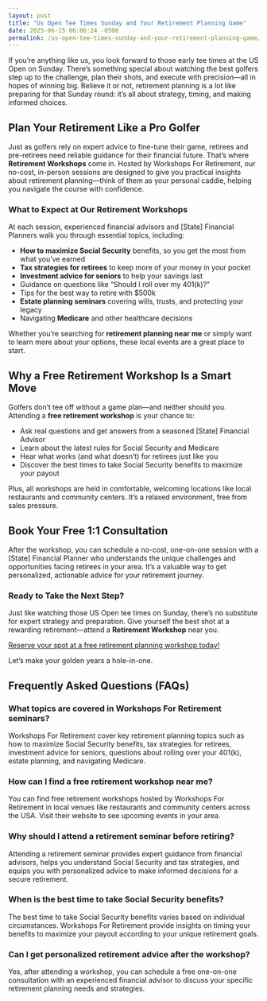 ```yaml
---
layout: post
title: "Us Open Tee Times Sunday and Your Retirement Planning Game"
date: 2025-06-15 06:06:24 -0500
permalink: /us-open-tee-times-sunday-and-your-retirement-planning-game/
---
```

If you’re anything like us, you look forward to those early tee times at the US Open on Sunday. There’s something special about watching the best golfers step up to the challenge, plan their shots, and execute with precision—all in hopes of winning big. Believe it or not, retirement planning is a lot like preparing for that Sunday round: it’s all about strategy, timing, and making informed choices.

## Plan Your Retirement Like a Pro Golfer

Just as golfers rely on expert advice to fine-tune their game, retirees and pre-retirees need reliable guidance for their financial future. That’s where **Retirement Workshops** come in. Hosted by Workshops For Retirement, our no-cost, in-person sessions are designed to give you practical insights about retirement planning—think of them as your personal caddie, helping you navigate the course with confidence.

### What to Expect at Our Retirement Workshops

At each session, experienced financial advisors and [State] Financial Planners walk you through essential topics, including:

- **How to maximize Social Security** benefits, so you get the most from what you’ve earned  
- **Tax strategies for retirees** to keep more of your money in your pocket  
- **Investment advice for seniors** to help your savings last  
- Guidance on questions like “Should I roll over my 401(k)?”  
- Tips for the best way to retire with $500k  
- **Estate planning seminars** covering wills, trusts, and protecting your legacy  
- Navigating **Medicare** and other healthcare decisions

Whether you’re searching for **retirement planning near me** or simply want to learn more about your options, these local events are a great place to start.

## Why a Free Retirement Workshop Is a Smart Move

Golfers don’t tee off without a game plan—and neither should you. Attending a **free retirement workshop** is your chance to:

- Ask real questions and get answers from a seasoned [State] Financial Advisor  
- Learn about the latest rules for Social Security and Medicare  
- Hear what works (and what doesn’t) for retirees just like you  
- Discover the best times to take Social Security benefits to maximize your payout

Plus, all workshops are held in comfortable, welcoming locations like local restaurants and community centers. It’s a relaxed environment, free from sales pressure.

## Book Your Free 1:1 Consultation

After the workshop, you can schedule a no-cost, one-on-one session with a [State] Financial Planner who understands the unique challenges and opportunities facing retirees in your area. It’s a valuable way to get personalized, actionable advice for your retirement journey.

### Ready to Take the Next Step?

Just like watching those US Open tee times on Sunday, there’s no substitute for expert strategy and preparation. Give yourself the best shot at a rewarding retirement—attend a **Retirement Workshop** near you.

[Reserve your spot at a free retirement planning workshop today!](https://workshopsforretirement.com/)

Let’s make your golden years a hole-in-one.

## Frequently Asked Questions (FAQs)

### What topics are covered in Workshops For Retirement seminars?

Workshops For Retirement cover key retirement planning topics such as how to maximize Social Security benefits, tax strategies for retirees, investment advice for seniors, questions about rolling over your 401(k), estate planning, and navigating Medicare.

### How can I find a free retirement workshop near me?

You can find free retirement workshops hosted by Workshops For Retirement in local venues like restaurants and community centers across the USA. Visit their website to see upcoming events in your area.

### Why should I attend a retirement seminar before retiring?

Attending a retirement seminar provides expert guidance from financial advisors, helps you understand Social Security and tax strategies, and equips you with personalized advice to make informed decisions for a secure retirement.

### When is the best time to take Social Security benefits?

The best time to take Social Security benefits varies based on individual circumstances. Workshops For Retirement provide insights on timing your benefits to maximize your payout according to your unique retirement goals.

### Can I get personalized retirement advice after the workshop?

Yes, after attending a workshop, you can schedule a free one-on-one consultation with an experienced financial advisor to discuss your specific retirement planning needs and strategies.

<script type="application/ld+json">
{
  "@context": "https://schema.org",
  "@type": "BlogPosting",
  "headline": "Us Open Tee Times Sunday and Your Retirement Planning Game",
  "description": "Explore how retirement planning is like preparing for a Sunday round at the US Open. Learn about no-cost, in-person Retirement Workshops offered by Workshops For Retirement, covering Social Security, tax strategies, investment advice, and more.",
  "author": {
    "@type": "Person",
    "name": "Workshops For Retirement"
  },
  "publisher": {
    "@type": "Organization",
    "name": "Workshops For Retirement",
    "logo": {
      "@type": "ImageObject",
      "url": "https://workshopsforretirement.com/logo.png"
    }
  },
  "datePublished": "2024-06-01",
  "mainEntityOfPage": {
    "@type": "WebPage",
    "@id": "https://workshopsforretirement.com/blog/us-open-tee-times-sunday-retirement-planning-game"
  }
}
</script>

<script type="application/ld+json">
{
  "@context": "https://schema.org",
  "@type": "FAQPage",
  "mainEntity": [
    {
      "@type": "Question",
      "name": "What topics are covered in Workshops For Retirement seminars?",
      "acceptedAnswer": {
        "@type": "Answer",
        "text": "Workshops For Retirement cover key retirement planning topics such as how to maximize Social Security benefits, tax strategies for retirees, investment advice for seniors, questions about rolling over your 401(k), estate planning, and navigating Medicare."
      }
    },
    {
      "@type": "Question",
      "name": "How can I find a free retirement workshop near me?",
      "acceptedAnswer": {
        "@type": "Answer",
        "text": "You can find free retirement workshops hosted by Workshops For Retirement in local venues like restaurants and community centers across the USA. Visit their website to see upcoming events in your area."
      }
    },
    {
      "@type": "Question",
      "name": "Why should I attend a retirement seminar before retiring?",
      "acceptedAnswer": {
        "@type": "Answer",
        "text": "Attending a retirement seminar provides expert guidance from financial advisors, helps you understand Social Security and tax strategies, and equips you with personalized advice to make informed decisions for a secure retirement."
      }
    },
    {
      "@type": "Question",
      "name": "When is the best time to take Social Security benefits?",
      "acceptedAnswer": {
        "@type": "Answer",
        "text": "The best time to take Social Security benefits varies based on individual circumstances. Workshops For Retirement provide insights on timing your benefits to maximize your payout according to your unique retirement goals."
      }
    },
    {
      "@type": "Question",
      "name": "Can I get personalized retirement advice after the workshop?",
      "acceptedAnswer": {
        "@type": "Answer",
        "text": "Yes, after attending a workshop, you can schedule a free one-on-one consultation with an experienced financial advisor to discuss your specific retirement planning needs and strategies."
      }
    }
  ]
}
</script>